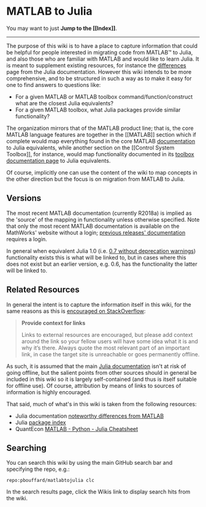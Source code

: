 # MATLAB to Julia

You may want to just **Jump to the [[Index]]**.

***

The purpose of this wiki is to have a place to capture information that could be helpful for people interested in migrating code from MATLAB™ to Julia, and also those who are familiar with MATLAB and would like to learn Julia. It is meant to supplement existing resources, for instance the [differences](https://docs.julialang.org/en/latest/manual/noteworthy-differences/#Noteworthy-differences-from-MATLAB-1) page from the Julia documentation. However this wiki intends to be more comprehensive, and to be structured in such a way as to make it easy for one to find answers to questions like:

* For a given MATLAB or MATLAB toolbox command/function/construct what are the closest Julia equivalents?
* For a given MATLAB toolbox, what Julia packages provide similar functionality?

The organization mirrors that of the MATLAB product line; that is, the core MATLAB language features are together in the [[MATLAB]] section which if complete would map everything found in the core MATLAB [documentation](https://www.mathworks.com/help/matlab/index.html) to Julia equivalents, while another section on the [[Control System Toolbox]], for instance, would map functionality documented in its [toolbox documentation page](https://www.mathworks.com/help/control/index.html) to Julia equivalents.

Of course, implicitly one can use the content of the wiki to map concepts in the other direction but the focus is on migration from MATLAB to Julia.

## Versions
The most recent MATLAB documentation (currently R2018a) is implied as the 'source' of the mapping in functionality unless otherwise specified. Note that only the most recent MATLAB documentation is available on the MathWorks' website without a login; [previous releases' documentation](https://www.mathworks.com/help/doc-archives.html) requires a login.

In general when equivalent Julia 1.0 (i.e. [0.7 without deprecation warnings](https://discourse.julialang.org/t/what-is-julia-0-7-how-does-it-relate-to-1-0/9994)) functionality exists this is what will be linked to, but in cases where this does not exist but an earlier version, e.g. 0.6, has the functionality the latter will be linked to.

## Related Resources
In general the intent is to capture the information itself in this wiki, for the same reasons as this is [encouraged on StackOverflow](https://stackoverflow.com/help/how-to-answer):

> **Provide context for links**
>
> Links to external resources are encouraged, but please add context around the link so your fellow users will have some idea what it is and why it’s there. Always quote the most relevant part of an important link, in case the target site is unreachable or goes permanently offline.

As such, it is assumed that the main [Julia documentation](https://docs.julialang.org) isn't at risk of going offline, but the salient points from other sources should in general be included in this wiki so it is largely self-contained (and thus is itself suitable for offline use). Of course, attribution by means of links to sources of information is highly encouraged.

That said, much of what's in this wiki is taken from the following resources:

* Julia documentation [noteworthy differences from MATLAB](https://docs.julialang.org/en/latest/manual/noteworthy-differences/#Noteworthy-differences-from-MATLAB-1)
* Julia [package index](https://pkg.julialang.org/)
* QuantEcon [MATLAB - Python - Julia Cheatsheet](https://cheatsheets.quantecon.org/)

## Searching
You can search this wiki by using the main GitHub search bar and specifying the repo, e.g.:

`repo:pbouffard/matlabtojulia clc`

In the search results page, click the Wikis link to display search hits from the wiki.